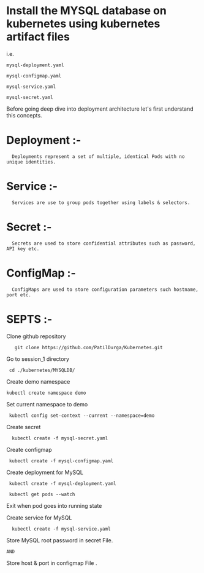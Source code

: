 
 # Install the MYSQL database on kubernetes using kubernetes artifact files  
 i.e. 
 
    mysql-deployment.yaml 

    mysql-configmap.yaml

    mysql-service.yaml

    mysql-secret.yaml 
   
Before going deep dive into deployment architecture let's first understand this concepts.

 # Deployment :-
      Deployments represent a set of multiple, identical Pods with no unique identities. 

# Service :-
      Services are use to group pods together using labels & selectors. 

# Secret :- 
      Secrets are used to store confidential attributes such as password, API key etc.

#  ConfigMap :- 
      ConfigMaps are used to store configuration parameters such hostname, port etc.
      
# SEPTS :- 
 
Clone github repository

       git clone https://github.com/PatilDurga/Kubernetes.git

Go to session_1 directory

     cd ./kubernetes/MYSQLDB/

Create demo namespace

    kubectl create namespace demo
  
Set current namespace to demo

     kubectl config set-context --current --namespace=demo
   
Create secret 

      kubectl create -f mysql-secret.yaml 
    
Create configmap

     kubectl create -f mysql-configmap.yaml
     
Create deployment for MySQL

     kubectl create -f mysql-deployment.yaml

     kubectl get pods --watch

Exit when pod goes into running state
  
Create service for MySQL

      kubectl create -f mysql-service.yaml
      
      
Store MySQL root password in secret File.

    AND 
    
Store host & port in configmap File . 

      





     
 

